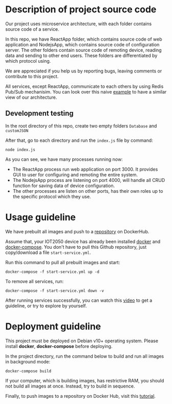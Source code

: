 
# Description of project source code

Our project uses microservice architecture, with each folder contains source code of a service.

In this repo, we have ReactApp folder, which contains source code of web application and NodejsApp, which contains source code of configuration server. The other folders contain source code of remoting device, reading data and sending to other end users. These folders are differentiated by which protocol using.

We are appreciated if you help us by reporting bugs, leaving comments or contribute to this project.

All services, except ReactApp, communicate to each others by using Redis Pub/Sub mechanisim. You can look over this naive [example](https://github.com/phucvinh57/RedisPubSub-Example) to have a similar view of our architecture.

## Development testing

In the root directory of this repo, create two empty folders `Database` and `customJSON`

After that, go to each directory and run the `index.js` file by command:

```console
node index.js
```

As you can see, we have many processes running now:

- The ReactApp process run web application on port 3000. It provides GUI to user for configuring and remoting the entire system.
- The NodejsApp process are listening on port 4000, will handle all CRUD function for saving data of device configuration.
- The other processes are listen on other ports, has their own roles up to the specific protocol which they use.

# Usage guideline

We have prebuilt all images and push to a [repository](https://hub.docker.com/r/nguyenthanh912/iot2050fegateway/tags) on DockerHub.

Assume that, your IOT2050 device has already been installed [docker](https://docs.docker.com/engine/install/) and [docker-compose](https://docs.docker.com/compose/install/). You don't have to pull this Github repository, just copy/download a file `start-service.yml`.

Run this command to pull all prebuilt images and start:

```console
docker-compose -f start-service.yml up -d
```

To remove all services, run:

```console
docker-compose -f start-service.yml down -v
```

After running services successfully, you can watch this [video](https://github.com/nmthanh912/IOT2050FEGateway) to get a guideline, or try to explore by yourself.

# Deployment guideline

This project must be deployed on Debian v10+ operating system.
Please install **docker**, **docker-compose** before deploying.

In the project directory, run the command below to build and run all images in background mode:

```console
docker-compose build
```

If your computer, which is building images, has restrictive RAM, you should not build all images at once. Instead, try to build in sequence.

Finally, to push images to a repository on Docker Hub, visit this [tutorial](https://docs.docker.com/get-started/04_sharing_app/).
